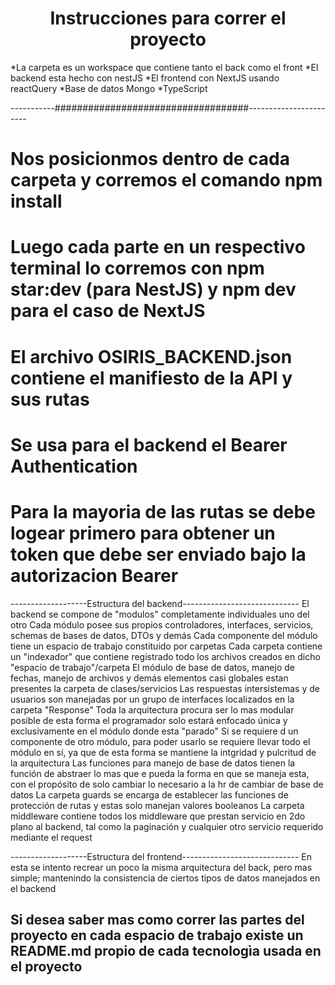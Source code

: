 <h1 align="center">Instrucciones para correr el proyecto </h1>
*La carpeta es un workspace que contiene tanto el back como el front
*El backend esta hecho con nestJS
*El frontend con NextJS usando reactQuery
*Base de datos Mongo
*TypeScript

-----------###################################-----------------------

# Nos posicionmos dentro de cada carpeta y corremos el comando npm install
# Luego cada parte en un respectivo terminal lo corremos con npm star:dev (para NestJS) y npm dev para el caso de NextJS
# El archivo OSIRIS_BACKEND.json contiene el manifiesto de la API y sus rutas
# Se usa para el backend el Bearer Authentication
# Para la mayoria de las rutas se debe logear primero para obtener un token que debe ser enviado bajo la autorizacion Bearer

-------------------Estructura del backend-----------------------------
El backend se compone de "modulos" completamente individuales uno del otro
Cada módulo posee sus propios controladores, interfaces, servicios, schemas de bases de datos, DTOs y demás
Cada componente del módulo tiene un espacio de trabajo constituido por carpetas
Cada carpeta contiene un "indexador" que contiene registrado todo los archivos creados en dicho "espacio de trabajo"/carpeta
El módulo de base de datos, manejo de fechas, manejo de archivos y demás elementos casi globales estan presentes la carpeta de clases/servicios
Las respuestas intersistemas y de usuarios son manejadas por un grupo de interfaces localizados en la carpeta "Response"
Toda la arquitectura procura ser lo mas modular posible de esta forma el programador solo estará enfocado única y exclusivamente en el módulo donde esta "parado"
Si se requiere d un componente de otro módulo, para poder usarlo se requiere llevar todo el módulo en sí, ya que de esta forma se mantiene la intgridad y pulcritud de la arquitectura
Las funciones para manejo de base de datos tienen la función de abstraer lo mas que e pueda la forma en que se maneja esta, con el propósito de solo cambiar lo necesario a la hr de cambiar de base de datos
La carpeta guards se encarga de establecer las funciones de protección de rutas y estas solo manejan valores booleanos
La carpeta middleware contiene todos los middleware que prestan servicio en 2do plano al backend, tal como la paginación y cualquier otro servicio requerido mediante el request

-------------------Estructura del frontend-----------------------------
En esta se intento recrear un poco la misma arquitectura del back, pero mas simple; mantenindo la consistencia de ciertos tipos de datos manejados en el backend

<h2>Si desea saber mas como correr las partes del proyecto en cada espacio de trabajo existe un README.md propio de cada tecnologìa usada en el proyecto</h2>